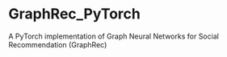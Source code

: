 # GraphRec_PyTorch
A PyTorch implementation of Graph Neural Networks for Social Recommendation (GraphRec)
